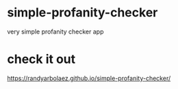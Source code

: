 # simple-profanity-checker
very simple profanity checker app
# check it out
https://randyarbolaez.github.io/simple-profanity-checker/
